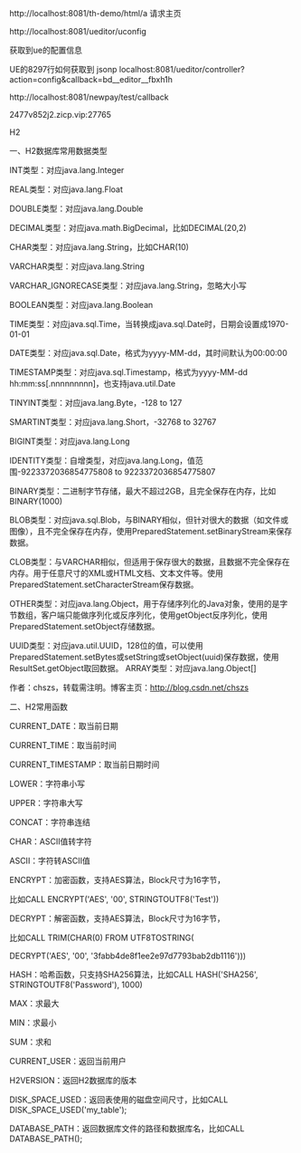 http://localhost:8081/th-demo/html/a 请求主页

http://localhost:8081/ueditor/uconfig

获取到ue的配置信息

UE的8297行如何获取到 jsonp
localhost:8081/ueditor/controller?action=config&callback=bd__editor__fbxh1h


http://localhost:8081/newpay/test/callback

2477v852j2.zicp.vip:27765




H2



一、H2数据库常用数据类型

INT类型：对应java.lang.Integer

REAL类型：对应java.lang.Float

DOUBLE类型：对应java.lang.Double

DECIMAL类型：对应java.math.BigDecimal，比如DECIMAL(20,2)

CHAR类型：对应java.lang.String，比如CHAR(10)

VARCHAR类型：对应java.lang.String

VARCHAR_IGNORECASE类型：对应java.lang.String，忽略大小写

BOOLEAN类型：对应java.lang.Boolean

TIME类型：对应java.sql.Time，当转换成java.sql.Date时，日期会设置成1970-01-01

DATE类型：对应java.sql.Date，格式为yyyy-MM-dd，其时间默认为00:00:00

TIMESTAMP类型：对应java.sql.Timestamp，格式为yyyy-MM-dd hh:mm:ss[.nnnnnnnnn]，也支持java.util.Date

TINYINT类型：对应java.lang.Byte，-128 to 127

SMARTINT类型：对应java.lang.Short，-32768 to 32767

BIGINT类型：对应java.lang.Long

IDENTITY类型：自增类型，对应java.lang.Long，值范围-9223372036854775808 to 9223372036854775807

BINARY类型：二进制字节存储，最大不超过2GB，且完全保存在内存，比如BINARY(1000)

BLOB类型：对应java.sql.Blob，与BINARY相似，但针对很大的数据（如文件或图像），且不完全保存在内存，使用PreparedStatement.setBinaryStream来保存数据。

CLOB类型：与VARCHAR相似，但适用于保存很大的数据，且数据不完全保存在内存。用于任意尺寸的XML或HTML文档、文本文件等。使用PreparedStatement.setCharacterStream保存数据。

OTHER类型：对应java.lang.Object，用于存储序列化的Java对象，使用的是字节数组，客户端只能做序列化或反序列化，使用getObject反序列化，使用PreparedStatement.setObject存储数据。

UUID类型：对应java.util.UUID，128位的值，可以使用PreparedStatement.setBytes或setString或setObject(uuid)保存数据，使用ResultSet.getObject取回数据。
ARRAY类型：对应java.lang.Object[]

作者：chszs，转载需注明。博客主页：http://blog.csdn.net/chszs

二、H2常用函数

CURRENT_DATE：取当前日期

CURRENT_TIME：取当前时间

CURRENT_TIMESTAMP：取当前日期时间

LOWER：字符串小写

UPPER：字符串大写

CONCAT：字符串连结

CHAR：ASCII值转字符

ASCII：字符转ASCII值

ENCRYPT：加密函数，支持AES算法，Block尺寸为16字节，

比如CALL ENCRYPT('AES', '00', STRINGTOUTF8('Test'))

DECRYPT：解密函数，支持AES算法，Block尺寸为16字节，

比如CALL TRIM(CHAR(0) FROM UTF8TOSTRING(

DECRYPT('AES', '00', '3fabb4de8f1ee2e97d7793bab2db1116')))

HASH：哈希函数，只支持SHA256算法，比如CALL HASH('SHA256', STRINGTOUTF8('Password'), 1000)

MAX：求最大

MIN：求最小

SUM：求和

CURRENT_USER：返回当前用户

H2VERSION：返回H2数据库的版本

DISK_SPACE_USED：返回表使用的磁盘空间尺寸，比如CALL DISK_SPACE_USED('my_table');

DATABASE_PATH：返回数据库文件的路径和数据库名，比如CALL DATABASE_PATH();
